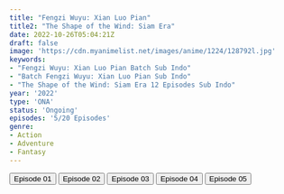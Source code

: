 ```yaml
---
title: "Fengzi Wuyu: Xian Luo Pian"
title2: "The Shape of the Wind: Siam Era"
date: 2022-10-26T05:04:21Z
draft: false
image: 'https://cdn.myanimelist.net/images/anime/1224/128792l.jpg'
keywords:
- "Fengzi Wuyu: Xian Luo Pian Batch Sub Indo"
- "Batch Fengzi Wuyu: Xian Luo Pian Sub Indo"
- "The Shape of the Wind: Siam Era 12 Episodes Sub Indo"
year: '2022'
type: 'ONA'
status: 'Ongoing'
episodes: '5/20 Episodes'
genre:
- Action
- Adventure
- Fantasy
---
```


<div class="d-g gg-5 gtc-r ai-c">
<button onclick="window.open('?arc=yaDhezm6Nn_20221005/1/MP4/Kuramanime-SHAWIND_S2-01-480p-BGlobal','_blank')">Episode 01</button>
<button onclick="window.open('?arc=yaDhezm6Nn_20221005/2/MP4/Kuramanime-SHAWIND_S2-02-480p-BGlobal','_blank')">Episode 02</button>
<button onclick="window.open('?arc=UO2NutAtur_20221012/3/MP4/Kuramanime-SHAWIND_S2-03-480p-BGlobal','_blank')">Episode 03</button>
<button onclick="window.open('?arc=sxGTpyCVJV_20221019/4/MP4/Kuramanime-SHAWIND_S2-04-480p-BGlobal','_blank')">Episode 04</button>
<button onclick="window.open('?arc=ILY2VShurY_20221026/5/MP4/Kuramanime-SHAWIND_S2-05-480p-BGlobal','_blank')">Episode 05</button>
</div>